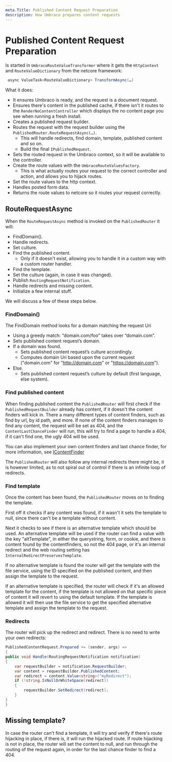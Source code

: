 ```yaml
---
meta.Title: Published Content Request Preparation
description: How Umbraco prepares content requests
---
```


# Published Content Request Preparation

Is started in `UmbracoRouteValueTransformer` where it gets the `HttpContext` and `RouteValueDictionary` from the netcore framework:

```c#
 async ValueTask<RouteValueDictionary> TransformAsync(…)
```

What it does:

* It ensures Umbraco is ready, and the request is a document request.
* Ensures there's content in the published cache, if there isn't it routes to the `RenderNoContentController` which displays the no content page you see when running a fresh install.
* Creates a published request builder.
* Routes the request with the request builder using the `PublishedRouter.RouteRequestAsync(…)`.
  * This will handle redirects, find domain, template, published content and so on.
  * Build the final `IPublishedRequest`.
* Sets the routed request in the Umbraco context, so it will be available to the controller.
* Create the route values with the `UmbracoRouteValuesFactory`.
  * This is what actually routes your request to the correct controller and action, and allows you to hijack routes.
* Set the route values to the http context.
* Handles posted form data.
* Returns the route values to netcore so it routes your request correctly.

## RouteRequestAsync

When the `RouteRequestAsync` method is invoked on the `PublishedRouter` it will:

* FindDomain().
* Handle redirects.
* Set culture.
* Find the published content.
  * Only if it doesn't exist, allowing you to handle it in a custom way with a custom router handler.
* Find the template.
* Set the culture (again, in case it was changed).
* Publish `RoutingRequestNotification`.
* Handle redirects and missing content.
* Initialize a few internal stuff.

We will discuss a few of these steps below.

### FindDomain()

The FindDomain method looks for a domain matching the request Uri

* Using a greedy match: “domain.com/foo” takes over “domain.com”.
* Sets published content request’s domain.
* If a domain was found.
  * Sets published content request’s culture accordingly.
  * Computes domain Uri based upon the current request ("domain.com" for "http://domain.com" or "https://domain.com").
* Else.
  * Sets published content request’s culture by default (first language, else system).

### Find published content

When finding published content the `PublishedRouter` will first check if the `PublishedRequestBuilder` already has content, if it doesn't the content finders will kick in. There a many different types of content finders, such as find by url, by id path, and more. If none of the content finders manages to find any content, the request will be set as 404, and the `ContentLastChanceFinder` will run, this will try to find a page to handle a 404, if it can't find one, the ugly 404 will be used.

You can also implement your own content finders and last chance finder, for more information, see [IContentFinder](icontentfinder.md)

The `PublishedRouter` will also follow any internal redirects there might be, it is however limited, as to not spiral out of control if there is an infinite loop of redirects.

### Find template

Once the content has been found, the `PublishedRouter` moves on to finding the template.

First off it checks if any content was found, if it wasn't it sets the template to null, since there can't be a template without content.

Next it checks to see if there is an alternative template which should be used. An alternative template will be used if the router can find a value with the key "altTemplate", in either the querystring, form, or cookie, and there is content found by the contentfinders, so not the 404 page, or it's an internal redirect and the web routing setting has `InternalRedirectPreservesTemplate`.

If no alternative template is found the router will get the template with the file service, using the ID specified on the published content, and then assign the template to the request.

If an alternative template is specified, the router will check if it's an allowed template for the content, if the template is not allowed on that specific piece of content it will revert to using the default template. If the template is allowed it will then use the file service to get the specified alternative template and assign the template to the request.

### Redirects

The router will pick up the redirect and redirect. There is no need to write your own redirects:

```csharp
PublishedContentRequest.Prepared += (sender, args) =>
{
public void Handle(RoutingRequestNotification notification)
{
    var requestBuilder = notification.RequestBuilder;
    var content = requestBuilder.PublishedContent;
    var redirect = content.Value<string>("myRedirect");
    if (!string.IsNullOrWhiteSpace(redirect))
    {
        requestBuilder.SetRedirect(redirect);
    }
}
}
```

## Missing template?

In case the router can't find a template, it will try and verify if there's route hijacking in place, if there is, it will run the hijacked route. If route hijacking is not in place, the router will set the content to null, and run through the routing of the request again, in order for the last chance finder to find a 404.
